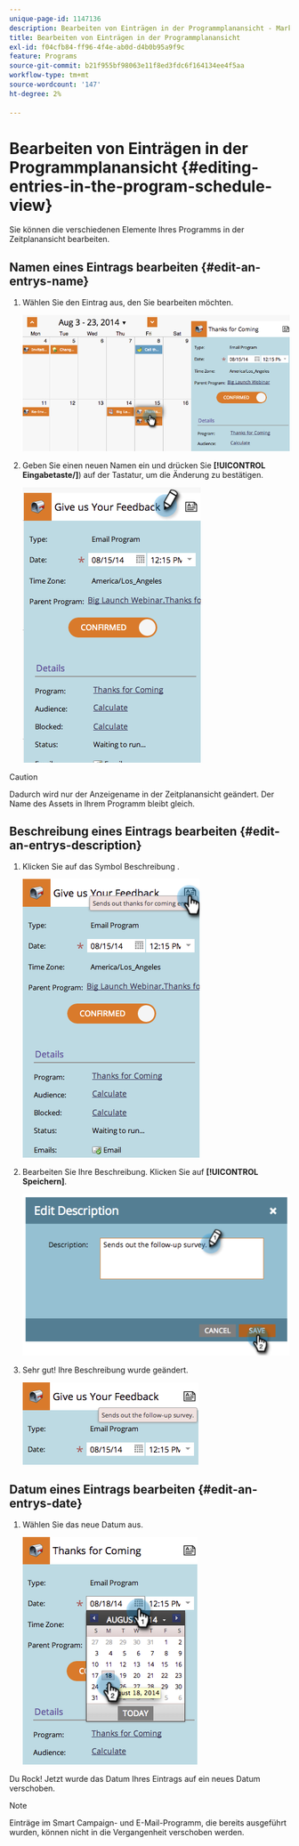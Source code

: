 ```yaml
---
unique-page-id: 1147136
description: Bearbeiten von Einträgen in der Programmplanansicht - Marketo-Dokumente - Produktdokumentation
title: Bearbeiten von Einträgen in der Programmplanansicht
exl-id: f04cfb84-ff96-4f4e-ab0d-d4b0b95a9f9c
feature: Programs
source-git-commit: b21f955bf98063e11f8ed3fdc6f164134ee4f5aa
workflow-type: tm+mt
source-wordcount: '147'
ht-degree: 2%

---
```


# Bearbeiten von Einträgen in der Programmplanansicht {#editing-entries-in-the-program-schedule-view}

Sie können die verschiedenen Elemente Ihres Programms in der Zeitplanansicht bearbeiten.

## Namen eines Eintrags bearbeiten {#edit-an-entrys-name}

1. Wählen Sie den Eintrag aus, den Sie bearbeiten möchten.

   ![](assets/image2014-9-18-18-3a1-3a36.png)

1. Geben Sie einen neuen Namen ein und drücken Sie **[!UICONTROL Eingabetaste/]**) auf der Tastatur, um die Änderung zu bestätigen.

   ![](assets/image2014-9-18-18-3a1-3a53.png)

>[!CAUTION]
>
>Dadurch wird nur der Anzeigename in der Zeitplanansicht geändert. Der Name des Assets in Ihrem Programm bleibt gleich.

## Beschreibung eines Eintrags bearbeiten {#edit-an-entrys-description}

1. Klicken Sie auf das Symbol Beschreibung .

   ![](assets/image2014-9-18-18-3a3-3a7.png)

1. Bearbeiten Sie Ihre Beschreibung. Klicken Sie auf **[!UICONTROL Speichern]**.

   ![](assets/image2014-9-18-18-3a3-3a22.png)

1. Sehr gut! Ihre Beschreibung wurde geändert.

   ![](assets/image2014-9-18-18-3a3-3a48.png)

## Datum eines Eintrags bearbeiten {#edit-an-entrys-date}

1. Wählen Sie das neue Datum aus.

   ![](assets/image2014-9-18-18-3a4-3a39.png)

Du Rock! Jetzt wurde das Datum Ihres Eintrags auf ein neues Datum verschoben.

>[!NOTE]
>
> Einträge im Smart Campaign- und E-Mail-Programm, die bereits ausgeführt wurden, können nicht in die Vergangenheit verschoben werden.

